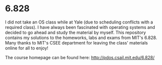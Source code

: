 6.828
=====

I did not take an OS class while at Yale (due to scheduling conflicts with a required class). I have always
been fascinated with operating systems and decided to go ahead and study the material by myself. This repository
contains my solutions to the homeworks, labs and exams from MIT's 6.828. Many thanks to MIT's CSEE department for
leaving the class' materials online for all to enjoy!

The course homepage can be found here: http://pdos.csail.mit.edu/6.828/
